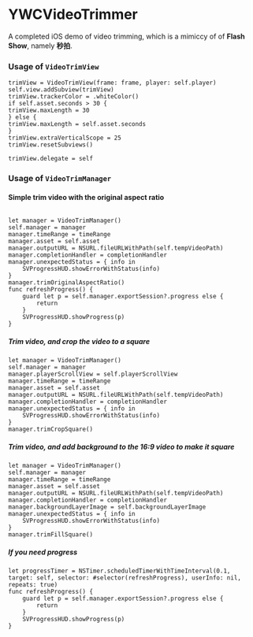 # YWCVideoTrimmer
A completed iOS demo of video trimming, which is a mimiccy of of **Flash Show**, namely **秒拍**. 

### Usage of `VideoTrimView`
```
trimView = VideoTrimView(frame: frame, player: self.player)
self.view.addSubview(trimView)
trimView.trackerColor = .whiteColor()
if self.asset.seconds > 30 {
trimView.maxLength = 30
} else {
trimView.maxLength = self.asset.seconds
}
trimView.extraVerticalScope = 25
trimView.resetSubviews()

trimView.delegate = self
```


### Usage of `VideoTrimManager`
#### Simple trim video with the original aspect ratio
```

let manager = VideoTrimManager()
self.manager = manager
manager.timeRange = timeRange
manager.asset = self.asset
manager.outputURL = NSURL.fileURLWithPath(self.tempVideoPath)
manager.completionHandler = completionHandler
manager.unexpectedStatus = { info in
    SVProgressHUD.showErrorWithStatus(info)
}
manager.trimOriginalAspectRatio()
func refreshProgress() {
    guard let p = self.manager.exportSession?.progress else {
        return
    }
    SVProgressHUD.showProgress(p)
}
```
##### Trim video, and crop the video to a square
```
let manager = VideoTrimManager()
self.manager = manager
manager.playerScrollView = self.playerScrollView
manager.timeRange = timeRange
manager.asset = self.asset
manager.outputURL = NSURL.fileURLWithPath(self.tempVideoPath)
manager.completionHandler = completionHandler
manager.unexpectedStatus = { info in
    SVProgressHUD.showErrorWithStatus(info)
}
manager.trimCropSquare()
```
##### Trim video, and add background to the 16:9 video to make it square
```
let manager = VideoTrimManager()
self.manager = manager
manager.timeRange = timeRange
manager.asset = self.asset
manager.outputURL = NSURL.fileURLWithPath(self.tempVideoPath)
manager.completionHandler = completionHandler
manager.backgroundLayerImage = self.backgroundLayerImage
manager.unexpectedStatus = { info in
    SVProgressHUD.showErrorWithStatus(info)
}
manager.trimFillSquare()
```
##### If you need progress
```
let progressTimer = NSTimer.scheduledTimerWithTimeInterval(0.1, target: self, selector: #selector(refreshProgress), userInfo: nil, repeats: true)
func refreshProgress() {
    guard let p = self.manager.exportSession?.progress else {
        return
    }
    SVProgressHUD.showProgress(p)
}
```

